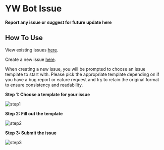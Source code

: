 # YW Bot Issue
**Report any issue or suggest for future update here**


## How To Use
View existing issues [here](https://github.com/Ygame20YW/YW-Bot/issues).

Create a new issue [here](https://github.com/Ygame20YW/YW-Bot/issues/new/choose).

When creating a new issue, you will be prompted to choose an issue template to start with. Please pick the appropriate template depending on if you have a bug report or eature request and try to retain the original format to ensure consistency and readability.

**Step 1: Choose a template for your issue**

![step1](https://user-images.githubusercontent.com/101508748/167815805-1545fe85-e3ee-4dc5-a519-e7d60f813dd8.png)


**Step 2: Fill out the template**

![step2](https://user-images.githubusercontent.com/101508748/167815916-aa88de84-cacc-4289-be8b-c7ce4f3c8885.png)


**Step 3: Submit the issue**

![step3](https://user-images.githubusercontent.com/101508748/167815962-ef545628-f561-4d4e-8b40-53ce343b64c4.png)
